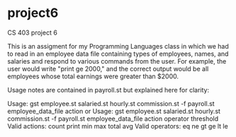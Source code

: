 # project6
CS 403 project 6

This is an assigment for my Programming Languages class in which we had to read in an employee data file containing types of employees, names, and salaries and respond to various commands from the user. For example, the user would write "print ge 2000," and the correct output would be all employees whose total earnings were greater than $2000.

Usage notes are contained in payroll.st but explained here for clarity:

Usage: gst employee.st salaried.st hourly.st commission.st -f payroll.st employee_data_file action
or
Usage: gst employee.st salaried.st hourly.st commission.st -f payroll.st employee_data_file action operator threshold
Valid actions: count print min max total avg 
Valid operators: eq ne gt ge lt le
